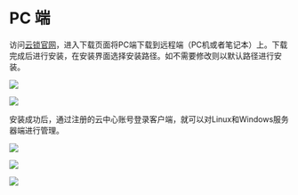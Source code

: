 # PC 端

访问[云锁官网](http://www.yunsuo.com.cn)，进入下载页面将PC端下载到远程端（PC机或者笔记本）上。下载完成后进行安装，在安装界面选择安装路径。如不需要修改则以默认路径进行安装。

![](../../.gitbook/assets/installPC01.png)

![](../../.gitbook/assets/installPC02.png)

安装成功后，通过注册的云中心账号登录客户端，就可以对Linux和Windows服务器端进行管理。

![](../../.gitbook/assets/installPC03.png)

![](../../.gitbook/assets/installPC04.png)

![](../../.gitbook/assets/installPC05.png)
